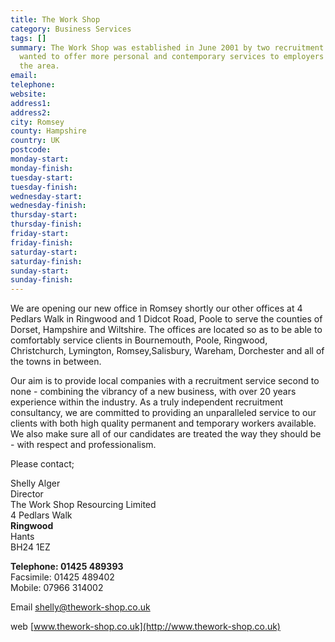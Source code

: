 ```yaml
---
title: The Work Shop
category: Business Services
tags: []
summary: The Work Shop was established in June 2001 by two recruitment veterans who
  wanted to offer more personal and contemporary services to employers throughout
  the area.
email: 
telephone: 
website: 
address1: 
address2: 
city: Romsey
county: Hampshire
country: UK
postcode: 
monday-start: 
monday-finish: 
tuesday-start: 
tuesday-finish: 
wednesday-start: 
wednesday-finish: 
thursday-start: 
thursday-finish: 
friday-start: 
friday-finish: 
saturday-start: 
saturday-finish: 
sunday-start: 
sunday-finish: 
---
```

We are opening our new office in Romsey shortly our other offices at 4 Pedlars Walk in Ringwood and 1 Didcot Road, Poole to serve the counties of Dorset, Hampshire and Wiltshire. The offices are located so as to be able to comfortably service clients in Bournemouth, Poole, Ringwood, Christchurch, Lymington, Romsey,Salisbury, Wareham, Dorchester and all of the towns in between.

Our aim is to provide local companies with a recruitment service second to none - combining the vibrancy of a new business, with over 20 years experience within the industry. As a truly independent recruitment consultancy, we are committed to providing an unparalleled service to our clients with both high quality permanent and temporary workers available. We also make sure all of our candidates are treated the way they should be - with respect and professionalism.

Please contact;

Shelly Alger  
 Director  
 The Work Shop Resourcing Limited  
 4 Pedlars Walk  
 **Ringwood**  
 Hants  
 BH24 1EZ

**Telephone: 01425 489393**  
 Facsimile: 01425 489402  
 <city w:st="on"><place w:st="on">Mobile</place></city>: 07966 314002

Email [shelly@thework-shop.co.uk](mailto:shelly@thework-shop.co.uk)

web [www.thework-shop.co.uk](http://www.thework-shop.co.uk)

